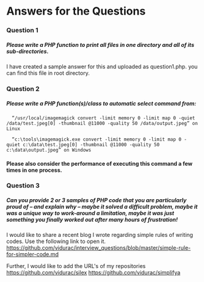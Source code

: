 # Answers for the Questions

### Question 1
##### Please write a PHP function to print all files in one directory and all of its sub-directories.

I have created a sample answer for this and uploaded as question1.php. you can find this file in root directory.

### Question 2
##### Please write a PHP function(s)/class to automatic select command from:
      “/usr/local/imagemagick convert -limit memory 0 -limit map 0 -quiet /data/test.jpeg[0] -thumbnail @11000 -quality 50 /data/output.jpeg” on Linux
      
      “c:\tools\imagemagick.exe convert -limit memory 0 -limit map 0 -quiet c:\data\test.jpeg[0] -thumbnail @11000 -quality 50 c:\data\output.jpeg” on Windows
      
  #### Please also consider the performance of executing this command a few times in one process.
      
### Question 3
##### Can you provide 2 or 3 samples of PHP code that you are particularly proud of – and explain why – maybe it solved a difficult problem, maybe it was a unique way to work-around a limitation, maybe it was just something you finally worked out after many hours of frustration!
I would like to share a recent blog I wrote regarding simple rules of writing codes.
Use the following link to open it.
https://github.com/vidurac/interview_questions/blob/master/simple-rule-for-simpler-code.md 

Further, I would like to add the URL's of my repositories
 https://github.com/vidurac/silex
 https://github.com/vidurac/simplifya 

      
      